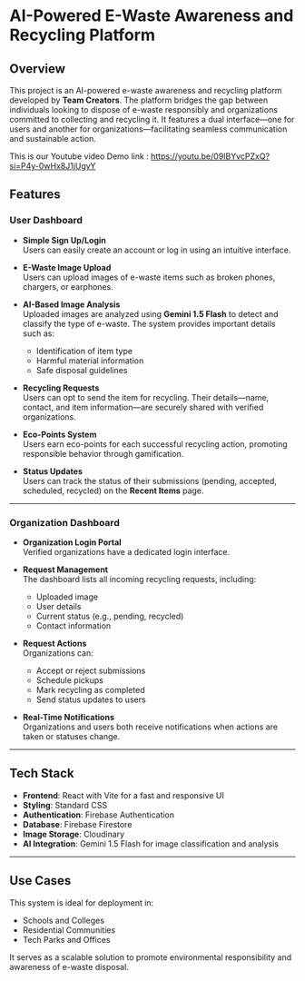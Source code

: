 # AI-Powered E-Waste Awareness and Recycling Platform

## Overview

This project is an AI-powered e-waste awareness and recycling platform developed by **Team Creators**. The platform bridges the gap between individuals looking to dispose of e-waste responsibly and organizations committed to collecting and recycling it. It features a dual interface—one for users and another for organizations—facilitating seamless communication and sustainable action.

This is our Youtube video Demo link : 
https://youtu.be/09IBYvcPZxQ?si=P4y-0wHx8J1jUgyY

## Features

### User Dashboard

- **Simple Sign Up/Login**  
  Users can easily create an account or log in using an intuitive interface.

- **E-Waste Image Upload**  
  Users can upload images of e-waste items such as broken phones, chargers, or earphones.

- **AI-Based Image Analysis**  
  Uploaded images are analyzed using **Gemini 1.5 Flash** to detect and classify the type of e-waste. The system provides important details such as:
  - Identification of item type  
  - Harmful material information  
  - Safe disposal guidelines

- **Recycling Requests**  
  Users can opt to send the item for recycling. Their details—name, contact, and item information—are securely shared with verified organizations.

- **Eco-Points System**  
  Users earn eco-points for each successful recycling action, promoting responsible behavior through gamification.

- **Status Updates**  
  Users can track the status of their submissions (pending, accepted, scheduled, recycled) on the **Recent Items** page.

---

### Organization Dashboard

- **Organization Login Portal**  
  Verified organizations have a dedicated login interface.

- **Request Management**  
  The dashboard lists all incoming recycling requests, including:
  - Uploaded image  
  - User details  
  - Current status (e.g., pending, recycled)  
  - Contact information

- **Request Actions**  
  Organizations can:
  - Accept or reject submissions  
  - Schedule pickups  
  - Mark recycling as completed  
  - Send status updates to users

- **Real-Time Notifications**  
  Organizations and users both receive notifications when actions are taken or statuses change.

---

## Tech Stack

- **Frontend**: React with Vite for a fast and responsive UI  
- **Styling**: Standard CSS  
- **Authentication**: Firebase Authentication  
- **Database**: Firebase Firestore  
- **Image Storage**: Cloudinary  
- **AI Integration**: Gemini 1.5 Flash for image classification and analysis

---

## Use Cases

This system is ideal for deployment in:

- Schools and Colleges  
- Residential Communities  
- Tech Parks and Offices  

It serves as a scalable solution to promote environmental responsibility and awareness of e-waste disposal.
